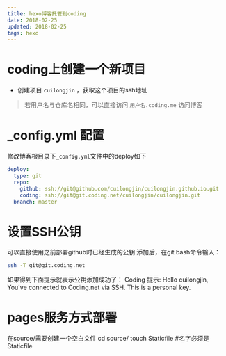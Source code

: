 ```yaml
---
title: hexo博客托管到coding
date: 2018-02-25
updated: 2018-02-25
tags: hexo
---
```


# coding上创建一个新项目

* 创建项目 `cuilongjin` ，获取这个项目的ssh地址

> 若用户名与仓库名相同，可以直接访问 `用户名.coding.me` 访问博客

# \_config.yml 配置

修改博客根目录下`_config.yml`文件中的deploy如下

```yml
deploy:
  type: git
  repo: 
    github: ssh://git@github.com/cuilongjin/cuilongjin.github.io.git
    coding: ssh://git@git.coding.net/cuilongjin/cuilongjin.git
  branch: master
```

# 设置SSH公钥
可以直接使用之前部署github时已经生成的公钥
添加后，在git bash命令输入：

```bash
ssh -T git@git.coding.net
```

如果得到下面提示就表示公钥添加成功了：
Coding 提示: Hello cuilongjin, You've connected to Coding.net via SSH. This is a personal key.

# pages服务方式部署

在source/需要创建一个空白文件
cd source/
touch Staticfile  #名字必须是Staticfile